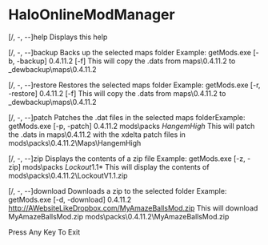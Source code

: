 # HaloOnlineModManager
[/, -, --]help
Displays this help

[/, -, --]backup
Backs up the selected maps folder
Example: getMods.exe [-b, -backup] 0.4.11.2 [-f]
This will copy the .dats from maps\0.4.11.2 to _dewbackup\maps\0.4.11.2

[/, -, --]restore
Restores the selected maps folder
Example: getMods.exe [-r, -restore] 0.4.11.2 [-f]
This will copy the .dats from maps\0.4.11.2 to _dewbackup\maps\0.4.11.2

[/, -, --]patch
Patches the .dat files in the selected maps folderExample: 
getMods.exe [-p, -patch] 0.4.11.2 mods\packs *HangemHigh*
This will patch the .dats in maps\0.4.11.2 with the xdelta patch files in mods\packs\0.4.11.2\Maps\HangemHigh

[/, -, --]zip
Displays the contents of a zip file
Example: getMods.exe [-z, -zip] mods\packs *Lockout*1.1*
This will display the contents of mods\packs\0.4.11.2\LockoutV1.1.zip

[/, -, --]download
Downloads a zip to the selected folder
Example: getMods.exe [-d, -download] 0.4.11.2 http://AWebsiteLikeDropbox.com/MyAmazeBallsMod.zip
This will download MyAmazeBallsMod.zip mods\packs\0.4.11.2\MyAmazeBallsMod.zip


Press Any Key To Exit
